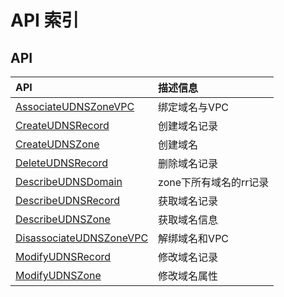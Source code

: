 # API 索引

## API

| API | 描述信息 |
|:---|:---|
|[AssociateUDNSZoneVPC](api/udns-api/associate_udns_zone_vpc)|绑定域名与VPC|
|[CreateUDNSRecord](api/udns-api/create_udns_record)|创建域名记录|
|[CreateUDNSZone](api/udns-api/create_udns_zone)|创建域名|
|[DeleteUDNSRecord](api/udns-api/delete_udns_record)|删除域名记录|
|[DescribeUDNSDomain](api/udns-api/describe_udns_domain)|zone下所有域名的rr记录|
|[DescribeUDNSRecord](api/udns-api/describe_udns_record)|获取域名记录|
|[DescribeUDNSZone](api/udns-api/describe_udns_zone)|获取域名信息|
|[DisassociateUDNSZoneVPC](api/udns-api/disassociate_udns_zone_vpc)|解绑域名和VPC|
|[ModifyUDNSRecord](api/udns-api/modify_udns_record)|修改域名记录|
|[ModifyUDNSZone](api/udns-api/modify_udns_zone)|修改域名属性|
